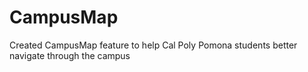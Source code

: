 CampusMap
=========

Created CampusMap feature to help Cal Poly Pomona students better navigate through the campus
